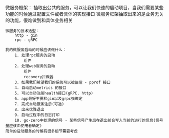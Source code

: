 


微服务框架：
	抽取出公共的服务，可以让我们快速的启动项目，当我们需要某些功能的时候通过配置文件或者具体的实现接口
	微服务框架抽取出来的是业务无关的功能，很难做到和具体业务相关

	微服务的技术选型：
		http - gin
		rpc - gRPC

	我的微服务启动的时候应该做什么：
		1. 处理rpc服务的启动
			组件
		2. 处理web服务的启动
			组件
			recovery拦截器
		3. 如果我们希望我们的系统可以被监控 - pprof 接口
		4. 自动启动metrics 的接口
		5. 可以自动注册health接口(gRPC, http)
		6. app最好不要和gin以及grpc强绑定
		7. 完成自动服务注册(可选)
		8. 出来优雅退出
		9. 启动过程中的日志打印
		10. go-zero中处理的信号 - 某些信号产生后在退出前会写入当前的进行的信息(信号量应该由使用者确定)
	简单的启动服务的时候有很多细节需要考虑



